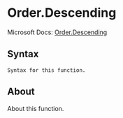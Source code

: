 ---
---

# Order.Descending

Microsoft Docs: [Order.Descending](https://docs.microsoft.com/en-us/powerquery-m/order-descending)

## Syntax

```
Syntax for this function.
```

## About

About this function.

